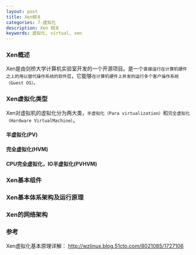 ```yaml
---
layout: post
title: Xen相关
categories: 7-虚拟化
description: Xen 相关
keywords: 虚拟化, virtual, xen
---
```


### Xen概述


Xen是由剑桥大学计算机实验室开发的一个开源项目。是一个`直接运行在计算机硬件之上的用以替代操作系统的软件层`，它能够`在计算机硬件上并发的运行多个客户操作系统（Guest OS）。`


### Xen虚拟化类型


Xen对虚拟机的虚拟化分为两大类，`半虚拟化（Para virtualization）`和`完全虚拟化（Hardware VirtualMachine）`。




#### 半虚拟化(PV)

#### 完全虚拟化(HVM)


#### CPU完全虚拟化，IO半虚拟化(PVHVM)



### Xen基本组件


### Xen基本体系架构及运行原理


### Xen的网络架构


### 参考

Xen虚拟化基本原理详解： <http://wzlinux.blog.51cto.com/8021085/1727106>
